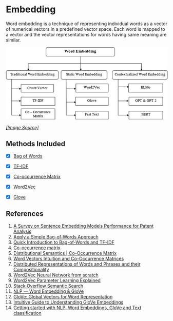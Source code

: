# Embedding

Word embedding is a technique of representing individual words as a vector of numerical vectors in a predefined vector space. Each word is mapped to a vector and the vector representations for words having same meaning are similar.

![](./../assets/embedding/embedding.jpg)

*[[Image Source]](https://www.researchgate.net/publication/361134482_A_Survey_on_Sentence_Embedding_Models_Performance_for_Patent_Analysis/figures?lo=1)*


## Methods Included

- [x] [Bag of Words](https://github.com/arunism/NLP-Fundamentals/blob/master/02-Embedding/01-BoW.ipynb)
- [x] [TF-IDF](https://github.com/arunism/NLP-Fundamentals/blob/master/02-Embedding/02-TFIDF.ipynb)
- [x] [Co-occurrence Matrix](https://github.com/arunism/NLP-Fundamentals/blob/master/02-Embedding/03-Cooccurance-Matrix.ipynb)
- [x] [Word2Vec](https://github.com/arunism/NLP-Fundamentals/blob/master/02-Embedding/04-Word2Vec.ipynb)
- [x] [Glove](https://github.com/arunism/NLP-Fundamentals/blob/master/02-Embedding/05-Glove.ipynb)


## References

1. [A Survey on Sentence Embedding Models Performance for Patent Analysis](https://arxiv.org/abs/2206.02690)
2. [Apply a Simple Bag-of-Words Approach](https://openclassrooms.com/en/courses/6532301-introduction-to-natural-language-processing/6980811-apply-a-simple-bag-of-words-approach)
3. [Quick Introduction to Bag-of-Words and TF-IDF](https://www.analyticsvidhya.com/blog/2020/02/quick-introduction-bag-of-words-bow-tf-idf/)
4. [Co-occurrence matrix](https://en.wikipedia.org/wiki/Co-occurrence_matrix)
5. [Distributional Semantics | Co-Occurrence Matrix](https://medium.com/@imamitsehgal/nlp-series-distributional-semantics-co-occurrence-matrix-31283629951e)
6. [Word Vectors Intuition and Co-Occurrence Matrices](https://towardsdatascience.com/word-vectors-intuition-and-co-occurence-matrixes-a7f67cae16cd)
7. [Distributed Representations of Words and Phrases and their Compositionality](https://arxiv.org/pdf/1310.4546.pdf)
8. [Word2Vec Neural Network from scratch](https://towardsdatascience.com/skip-gram-neural-network-from-scratch-485f2e688238)
9. [Word2Vec Parameter Learning Explained](https://arxiv.org/pdf/1411.2738.pdf)
10. [Stack Overflow Semantic Search](https://medium.com/@shekharsingh441991/stack-overflow-semantic-search-4fd1df286cee)
11. [NLP — Word Embedding & GloVe](https://jonathan-hui.medium.com/nlp-word-embedding-glove-5e7f523999f6)
12. [GloVe: Global Vectors for Word Representation](https://nlp.stanford.edu/pubs/glove.pdf)
13. [Intuitive Guide to Understanding GloVe Embeddings](https://towardsdatascience.com/light-on-math-ml-intuitive-guide-to-understanding-glove-embeddings-b13b4f19c010)
14. [Getting started with NLP: Word Embeddings, GloVe and Text classification](https://edumunozsala.github.io/BlogEms/jupyter/nlp/classification/embeddings/python/2020/08/15/Intro_NLP_WordEmbeddings_Classification.html)
